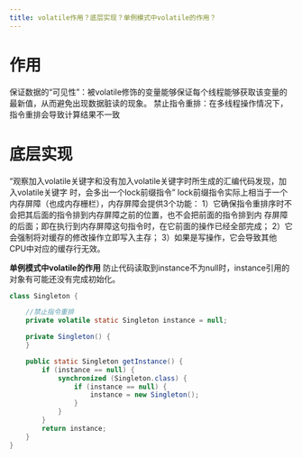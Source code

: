 ```yaml
---
title: volatile作用？底层实现？单例模式中volatile的作用？
---
```


# 作用

保证数据的“可见性”：被volatile修饰的变量能够保证每个线程能够获取该变量的最新值，从而避免出现数据脏读的现象。
禁止指令重排：在多线程操作情况下，指令重排会导致计算结果不一致 

# 底层实现

“观察加入volatile关键字和没有加入volatile关键字时所生成的汇编代码发现，加入volatile关键字
时，会多出一个lock前缀指令”
lock前缀指令实际上相当于一个内存屏障（也成内存栅栏），内存屏障会提供3个功能：
1）它确保指令重排序时不会把其后面的指令排到内存屏障之前的位置，也不会把前面的指令排到内
存屏障的后面；即在执行到内存屏障这句指令时，在它前面的操作已经全部完成；
2）它会强制将对缓存的修改操作立即写入主存；
3）如果是写操作，它会导致其他CPU中对应的缓存行无效。

**单例模式中volatile的作用**
防止代码读取到instance不为null时，instance引用的对象有可能还没有完成初始化。

```java
class Singleton {

    //禁止指令重排
    private volatile static Singleton instance = null;

    private Singleton() {
    }

    public static Singleton getInstance() {
        if (instance == null) {
            synchronized (Singleton.class) {
                if (instance == null) {
                    instance = new Singleton();
                }
            }
        }
        return instance;
    }
}
```
